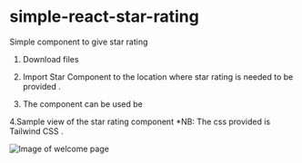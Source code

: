 # simple-react-star-rating
Simple component to give star rating

 1. Download files 
 2. Import Star Component to the location where star rating is needed to be provided .
 3. The component can be used be 

    <Star count={star_rating}  total={total_no_of_stars} />
                    
                 
  4.Sample view of the star rating component
   *NB: The css provided is Tailwind CSS .
 
 
 
 
  ![Image of welcome page](https://github.com/psjishnu/test2/blob/master/star.png)

      
      

                    
                    
                 
